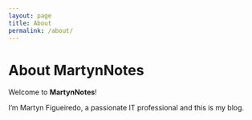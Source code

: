 ```yaml
---
layout: page
title: About
permalink: /about/
---
```


# About MartynNotes

Welcome to **MartynNotes**!

I’m Martyn Figueiredo, a passionate IT professional and this is my blog.
